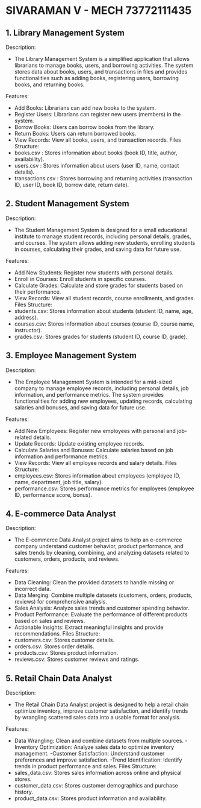 # SIVARAMAN V - MECH 73772111435

## 1. Library Management System

Description:
- The Library Management System is a simplified application that allows librarians to manage books, users, and borrowing activities. The system stores data about books, users, and transactions in files and provides functionalities such as adding books, registering users, borrowing books, and returning books.

Features:
- Add Books: Librarians can add new books to the system.
- Register Users: Librarians can register new users (members) in the system.
- Borrow Books: Users can borrow books from the library.
- Return Books: Users can return borrowed books.
- View Records: View all books, users, and transaction records.
Files Structure:
- books.csv : Stores information about books (book ID, title, author, availability).
- users.csv : Stores information about users (user ID, name, contact details).
- transactions.csv : Stores borrowing and returning activities (transaction ID, user ID, book ID, borrow date, return date).
## 2. Student Management System

Description:
- The Student Management System is designed for a small educational institute to manage student records, including personal details, grades, and courses. The system allows adding new students, enrolling students in courses, calculating their grades, and saving data for future use.

Features:
- Add New Students: Register new students with personal details.
- Enroll in Courses: Enroll students in specific courses.
- Calculate Grades: Calculate and store grades for students based on their performance.
- View Records: View all student records, course enrollments, and grades.
Files Structure:
- students.csv: Stores information about students (student ID, name, age, address).
- courses.csv: Stores information about courses (course ID, course name, instructor).
- grades.csv: Stores grades for students (student ID, course ID, grade).
## 3. Employee Management System

Description:
- The Employee Management System is intended for a mid-sized company to manage employee records, including personal details, job information, and performance metrics. The system provides functionalities for adding new employees, updating records, calculating salaries and bonuses, and saving data for future use.

Features:
- Add New Employees: Register new employees with personal and job-related details.
- Update Records: Update existing employee records.
- Calculate Salaries and Bonuses: Calculate salaries based on job information and performance metrics.
- View Records: View all employee records and salary details.
Files Structure:
- employees.csv: Stores information about employees (employee ID, name, department, job title, salary).
- performance.csv: Stores performance metrics for employees (employee ID, performance score, bonus).
## 4. E-commerce Data Analyst

Description:
- The E-commerce Data Analyst project aims to help an e-commerce company understand customer behavior, product performance, and sales trends by cleaning, combining, and analyzing datasets related to customers, orders, products, and reviews.

Features:
- Data Cleaning: Clean the provided datasets to handle missing or incorrect data.
- Data Merging: Combine multiple datasets (customers, orders, products, reviews) for comprehensive analysis.
- Sales Analysis: Analyze sales trends and customer spending behavior.
- Product Performance: Evaluate the performance of different products based on sales and reviews.
- Actionable Insights: Extract meaningful insights and provide recommendations.
Files Structure:
- customers.csv: Stores customer details.
- orders.csv: Stores order details.
- products.csv: Stores product information.
- reviews.csv: Stores customer reviews and ratings.
## 5. Retail Chain Data Analyst

Description:
- The Retail Chain Data Analyst project is designed to help a retail chain optimize inventory, improve customer satisfaction, and identify trends by wrangling scattered sales data into a usable format for analysis.

Features:
- Data Wrangling: Clean and combine datasets from multiple sources. -Inventory Optimization: Analyze sales data to optimize inventory management. -Customer Satisfaction: Understand customer preferences and improve satisfaction. -Trend Identification: Identify trends in product performance and sales.
Files Structure:
- sales_data.csv: Stores sales information across online and physical stores.
- customer_data.csv: Stores customer demographics and purchase history.
- product_data.csv: Stores product information and availability.
